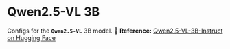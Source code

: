 # **Qwen2.5-VL 3B**

Configs for the **`Qwen2.5-VL`** 3B model.
🔗 **Reference:** [Qwen2.5-VL-3B-Instruct on Hugging Face](https://huggingface.co/Qwen/Qwen2.5-VL-3B-Instruct)
